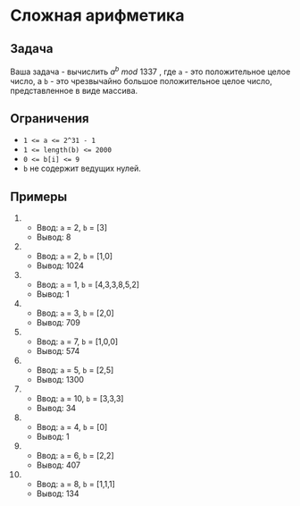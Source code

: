 # Сложная арифметика
## Задача

Ваша задача - вычислить $a^b$ $mod$  $1337$ , где `a` - это положительное целое число, а `b` - это чрезвычайно большое положительное целое число, представленное в виде массива.

## Ограничения

- ```1 <= a <= 2^31 - 1```
- ```1 <= length(b) <= 2000```
- ```0 <= b[i] <= 9```
- `b` не содержит ведущих нулей.

## Примеры
1. 
   - Ввод: `a` = 2, `b` = [3]
   - Вывод: 8
   
2. 
   - Ввод: `a` = 2, `b` = [1,0]
   - Вывод: 1024

3. 
   - Ввод: `a` = 1, `b` = [4,3,3,8,5,2]
   - Вывод: 1

4. 
   - Ввод: `a` = 3, `b` = [2,0]
   - Вывод: 709

5. 
   - Ввод: `a` = 7, `b` = [1,0,0]
   - Вывод: 574

6. 
   - Ввод: `a` = 5, `b` = [2,5]
   - Вывод: 1300

7. 
   - Ввод: `a` = 10, `b` = [3,3,3]
   - Вывод: 34

8. 
   - Ввод: `a` = 4, `b` = [0]
   - Вывод: 1

9. 
   - Ввод: `a` = 6, `b` = [2,2]
   - Вывод: 407

10. 
    - Ввод: `a` = 8, `b` = [1,1,1]
    - Вывод: 134